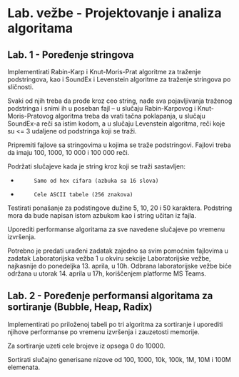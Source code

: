 # Lab. vežbe - Projektovanje i analiza algoritama

## Lab. 1 - Poređenje stringova

Implementirati Rabin-Karp i Knut-Moris-Prat algoritme za traženje podstringova, kao i SoundEx i Levenstein algoritme za traženje stringova po sličnosti.

Svaki od njih treba da prođe kroz ceo string, nađe sva pojavljivanja traženog podstringa i snimi ih u poseban fajl – u slučaju Rabin-Karpovog i Knut-Moris-Pratovog algoritma treba da vrati tačna poklapanja, u slučaju SoundEx-a reči sa istim kodom, a u slučaju Levenstein algoritma, reči koje su <= 3 udaljene od podstringa koji se traži.

Pripremiti fajlove sa stringovima u kojima se traže podstringovi. Fajlovi treba da imaju 100, 1000, 10 000 i 100 000 reči.

Podržati slučajeve kada je string kroz koji se traži sastavljen:

-          Samo od hex cifara (azbuka sa 16 slova)

-          Cele ASCII tabele (256 znakova)

Testirati ponašanje za podstingove dužine 5, 10, 20 i 50 karaktera. Podstring mora da bude napisan istom azbukom kao i string učitan iz fajla.

Uporediti performanse algoritama za sve navedene slučajeve po vremenu izvršenja.


Potrebno je predati urađeni zadatak zajedno sa svim pomoćnim fajlovima u zadatak Laboratorijska vežba 1 u okviru sekcije Laboratorijske vežbe, najkasnije do ponedeljka 13. aprila, u 10h. Odbrana laboratorijske vežbe biće održana u utorak 14. aprila u 17h, koriščenjem platforme MS Teams.

## Lab. 2 - Poređenje performansi algoritama za sortiranje (Bubble, Heap, Radix)

Implementirati po priloženoj tabeli po tri algoritma za sortiranje i uporediti njihove performanse po vremenu izvršenja i zauzetosti memorije.

Za sortiranje uzeti cele brojeve iz opsega 0 do 10000.

Sortirati slučajno generisane nizove od 100, 1000, 10k, 100k, 1M, 10M i 100M elemenata.

